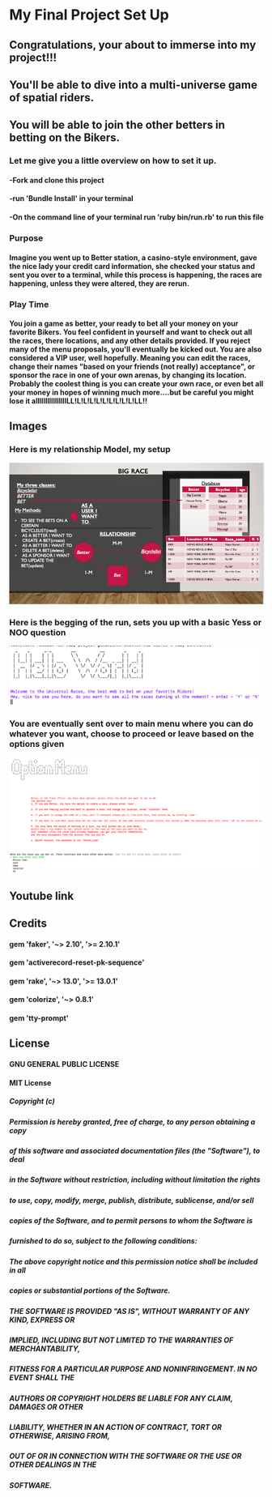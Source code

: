 # My Final Project Set Up

## Congratulations, your about to immerse into my project!!!
## You'll be able to dive into a multi-universe game of spatial riders.
## You will be able to join the other betters in betting on the Bikers.

### Let me give you a little overview on how to set it up.

#### -Fork and clone this project
#### -run 'Bundle Install' in your terminal
#### -On the command line of your terminal run 'ruby bin/run.rb' to run this file

### Purpose

#### Imagine you went up to Better station, a casino-style environment, gave the nice lady your credit card information, she checked your status and sent you over to a terminal, while this process is happening, the races are happening, unless they were altered, they are rerun. 
### Play Time

#### You join a game as better, your ready to bet all your money on your favorite Bikers. You feel confident in yourself and want to check out all the races, there locations, and any other details provided. If you reject many of the menu proposals, you'll eventually be kicked out. You are also considered a VIP user, well hopefully. Meaning you can edit the races, change their names "based on your friends (not really) acceptance", or sponsor the race in one of your own arenas, by changing its location. Probably the coolest thing is you can create your own race, or even bet all your money in hopes of winning much more....but be careful you might lose it allllllllllllllllLL!L!L!L!L!L!L!L!L!L!LL!!
####
####
####

## Images
 ### Here is my relationship Model, my setup
 ![alt text](https://github.com/davidka7/ruby-project-guidelines-seattle-web-012720/blob/master/Screen%20Shot%202020-02-13%20at%202.38.20%20PM.png)
 ### Here is the begging of the run, sets you up with a basic Yess or NOO question
 ![alt text](https://github.com/davidka7/ruby-project-guidelines-seattle-web-012720/blob/master/Screen%20Shot%202020-02-14%20at%209.29.11%20AM.png)
 ### You are eventually sent over to main menu where you can do whatever you want, choose to proceed or leave based on the options given
 ![alt text](https://github.com/davidka7/ruby-project-guidelines-seattle-web-012720/blob/master/Screen%20Shot%202020-02-14%20at%209.29.36%20AM.png)
 
 

## Youtube link

## Credits

#### gem 'faker', '~> 2.10', '>= 2.10.1'
#### gem 'activerecord-reset-pk-sequence'
#### gem 'rake', '~> 13.0', '>= 13.0.1'

#### gem 'colorize', '~> 0.8.1'
#### gem 'tty-prompt'




## License
#### GNU GENERAL PUBLIC LICENSE

#### MIT License
##### Copyright (c) <year> <copyright holders>

##### Permission is hereby granted, free of charge, to any person obtaining a copy
##### of this software and associated documentation files (the "Software"), to deal
##### in the Software without restriction, including without limitation the rights
##### to use, copy, modify, merge, publish, distribute, sublicense, and/or sell
##### copies of the Software, and to permit persons to whom the Software is
##### furnished to do so, subject to the following conditions:

##### The above copyright notice and this permission notice shall be included in all
##### copies or substantial portions of the Software.

##### THE SOFTWARE IS PROVIDED "AS IS", WITHOUT WARRANTY OF ANY KIND, EXPRESS OR
##### IMPLIED, INCLUDING BUT NOT LIMITED TO THE WARRANTIES OF MERCHANTABILITY,
##### FITNESS FOR A PARTICULAR PURPOSE AND NONINFRINGEMENT. IN NO EVENT SHALL THE
##### AUTHORS OR COPYRIGHT HOLDERS BE LIABLE FOR ANY CLAIM, DAMAGES OR OTHER
##### LIABILITY, WHETHER IN AN ACTION OF CONTRACT, TORT OR OTHERWISE, ARISING FROM,
##### OUT OF OR IN CONNECTION WITH THE SOFTWARE OR THE USE OR OTHER DEALINGS IN THE
##### SOFTWARE.
